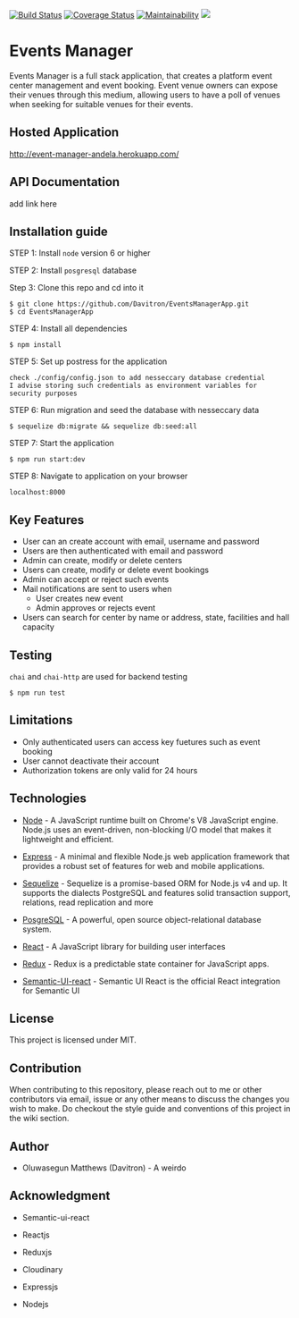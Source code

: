 [![Build Status](https://travis-ci.org/Davitron/EventsManagerApp.svg?branch=ft-validation)](https://travis-ci.org/Davitron/EventsManagerApp)
[![Coverage Status](https://coveralls.io/repos/github/Davitron/EventsManagerApp/badge.svg?branch=bg-handleException)](https://coveralls.io/github/Davitron/EventsManagerApp?branch=bg-handleException)
[![Maintainability](https://api.codeclimate.com/v1/badges/7845bcb6e9e002aef52b/maintainability)](https://codeclimate.com/github/Davitron/EventsManagerApp/maintainability)
[![](https://img.shields.io/badge/Protected_by-Hound-a873d1.svg)](https://houndci.com)
# Events Manager
Events Manager is a full stack application, that creates a platform event center management and event booking. Event venue owners can expose their venues through this medium, allowing users to have a poll of venues when seeking for suitable venues for their events.

## Hosted Application
http://event-manager-andela.herokuapp.com/

## API Documentation
add link here


## Installation guide

STEP 1: Install `node` version 6 or higher

STEP 2: Install `posgresql` database

Step 3: Clone this repo and cd into it

```
$ git clone https://github.com/Davitron/EventsManagerApp.git
$ cd EventsManagerApp
```

STEP 4: Install all dependencies

```
$ npm install
```

STEP 5: Set up postress for the application

```
check ./config/config.json to add nesseccary database credential
I advise storing such credentials as environment variables for security purposes

```

STEP 6: Run migration and seed the database with nesseccary data

```
$ sequelize db:migrate && sequelize db:seed:all
```

STEP 7: Start the application

```
$ npm run start:dev
```

STEP 8: Navigate to application on your browser

```
localhost:8000
```

## Key Features

* User can an create account with email, username and password
* Users are then authenticated with email and password
* Admin can create, modify or delete centers
* Users can create, modify or delete event bookings
* Admin can accept or reject such events
* Mail notifications are sent to users when
  * User creates new event
  * Admin approves or rejects event
* Users can search for center by name or address, state, facilities and hall capacity

## Testing

`chai` and `chai-http` are used for backend testing

```
$ npm run test
```

## Limitations

* Only authenticated users can access key fuetures such as event booking
* User cannot deactivate their account
* Authorization tokens are only valid for 24 hours

## Technologies
* [Node](https://www.nodejs.org) - A JavaScript runtime built on Chrome's V8 JavaScript engine. Node.js uses an event-driven, non-blocking I/O model that makes it lightweight and efficient.

* [Express](https://www.expressjs.com) - A minimal and flexible Node.js web application framework that provides a robust set of features for web and mobile applications.

* [Sequelize](http://www.docs.sequelizejs.com) - Sequelize is a promise-based ORM for Node.js v4 and up. It supports the dialects PostgreSQL and features solid transaction support, relations, read replication and more

* [PosgreSQL](https://www.postgresql.org/) - A powerful, open source object-relational database system.

* [React](https://www.reactjs.com) - A JavaScript library for building user interfaces

* [Redux](https://redux.js.org/) - Redux is a predictable state container for JavaScript apps.

* [Semantic-UI-react](https://react.semantic-ui.com/introduction) - Semantic UI React is the official React integration for Semantic UI

## License
This project is licensed under MIT.

## Contribution
When contributing to this repository, please reach out to me or other contributors via email, issue or any other means to discuss the changes you wish to make. Do checkout the style guide and conventions of this project in the wiki section.


## Author
* Oluwasegun Matthews (Davitron) - A weirdo

## Acknowledgment

* Semantic-ui-react

* Reactjs

* Reduxjs

* Cloudinary

* Expressjs

* Nodejs
